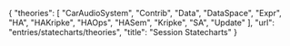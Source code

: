 {
    "theories": [
        "CarAudioSystem",
        "Contrib",
        "Data",
        "DataSpace",
        "Expr",
        "HA",
        "HAKripke",
        "HAOps",
        "HASem",
        "Kripke",
        "SA",
        "Update"
    ],
    "url": "entries/statecharts/theories",
    "title": "Session Statecharts"
}